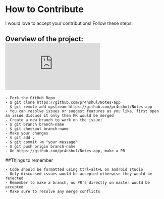 # How to Contribute 
I would love to accept your contributions! Follow these steps:

## Overview of the project: ![README.md](https://github.com/pr4nshul/Notes-app/blob/master/README.md)

    - Fork the GitHub Repo
    - $ git clone https://github.com/pr4nshul/Notes-app
    - $ git remote add upstream https://github.com/pr4nshul/Notes-app
    - You can resolve issues or suggest features as you like, first open an issue discuss it only then PR would be merged
    - Create a new branch to work on the issue:
    - $ git branch branch-name
    - $ git checkout branch-name
    - Make your changes
    - $ git add .
    - $ git commit -m "your message"
    - $ git push origin branch-name
    - On https://github.com/pr4nshul/Notes-app, make a PR

##Things to remember

    - Code should be formatted using Ctrl+alt+L on android studio
    - Only discussed issues would be accepted otherwise they would be rejected
    - Remember to make a branch, no PR's directly on master would be accepted
    - Make sure to resolve any merge conflicts